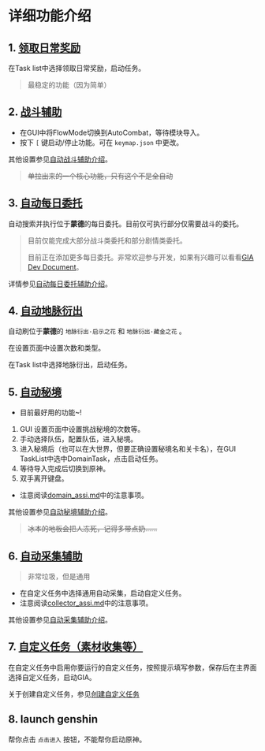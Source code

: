 # 详细功能介绍

## 1. [领取日常奖励](claim_reward.md)

在Task list中选择领取日常奖励，启动任务。

> 最稳定的功能（因为简单）

## 2. [战斗辅助](combat_assi.md)

- 在GUI中将FlowMode切换到AutoCombat，等待模块导入。
- 按下 `[` 键启动/停止功能。可在 `keymap.json` 中更改。

其他设置参见[自动战斗辅助介绍](combat_assi.md)。

> ~~单拉出来的一个核心功能，只有这个不是全自动~~

## 3. [自动每日委托](commission_assi.md)

自动搜索并执行位于**蒙德**的每日委托。目前仅可执行部分仅需要战斗的委托。

> 目前仅能完成大部分战斗类委托和部分剧情类委托。
>
> 目前正在添加更多每日委托。非常欢迎参与开发，如果有兴趣可以看看[GIA Dev Document](dev/)。

详情参见[自动每日委托辅助介绍](commission_assi.md)。

## 4. [自动地脉衍出](ley_line_ourcrop.md)

自动刷位于**蒙德**的 `地脉衍出·启示之花` 和 `地脉衍出·藏金之花` 。

在设置页面中设置次数和类型。

在Task list中选择地脉衍出，启动任务。

## 5. [自动秘境](domain_assi.md)

- 目前最好用的功能~!

1. GUI 设置页面中设置挑战秘境的次数等。
2. 手动选择队伍，配置队伍，进入秘境。
3. 进入秘境后（也可以在大世界，但要正确设置秘境名和关卡名），在GUI TaskList中选中DomainTask，点击启动任务。
4. 等待导入完成后切换到原神。
5. 双手离开键盘。

- 注意阅读[domain_assi.md](domain_assi.md)中的注意事项。

其他设置参见[自动秘境辅助介绍](domain_assi.md)。

> ~~冰本的地板会把人冻死，记得多带点奶……~~

## 6. [自动采集辅助](collector_assi.md)

> 非常垃圾，但是通用

- 在自定义任务中选择通用自动采集，启动自定义任务。
- 注意阅读[collector_assi.md](collector_assi.md)中的注意事项。

其他设置参见[自动采集辅助介绍](collector_assi.md)。

## 7. [自定义任务（素材收集等）](mission.md)

在自定义任务中启用你要运行的自定义任务，按照提示填写参数，保存后在主界面选择自定义任务，启动GIA。

关于创建自定义任务，参见[创建自定义任务](dev/mission.md)

## 8. launch genshin

帮你点击 `点击进入` 按钮，不能帮你启动原神。
